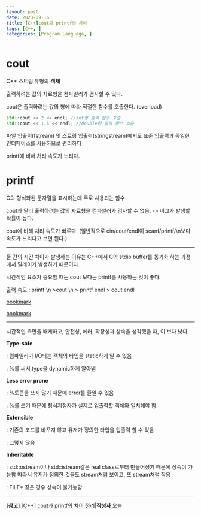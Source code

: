 ```yaml
---
layout: post
date: 2023-09-16
title: [C++]cout과 printf의 차이
tags: [C++, ]
categories: [Program Language, ]
---
```


# cout


<iostream>


C++ 스트림 유형의 **객체**


출력하려는 값의 자료형을 컴파일러가 검사할 수 있다.


cout은 출력하려는 값의 형에 따라 적절한 함수를 호출한다. (overload)


```c++
std::cout << 2 << endl; //int형 출력 함수 호출
std::cout << 1.5 << endl; //double형 출력 함수 호출
```


파일 입출력(fstream) 및 스트링 입출력(stringstream)에서도 표준 입출력과 동일한 인터페이스를 사용하므로 편리하다


printf에 비해 처리 속도가 느리다.


# printf


<cstdio>


C의 형식화된 문자열을 표시하는데 주로 사용되는 함수


cout과 달리 출력하려는 값의 자료형을 컴파일러가 검사할 수 없음. -> 버그가 발생할 확률이 높다.


cout에 비해 처리 속도가 빠르다. (일반적으로 cin/cout/endl이 scanf/printf/\n보다 속도가 느리다고 보면 된다.)


---


둘 간의 시간 차이가 발생하는 이유는 C++에서 C의 stdio buffer를 동기화 하는 과정에서 딜레이가 발생하기 때문이다.


시간적인 요소가 중요할 때는 cout 보다는 printf를 사용하는 것이 좋다.


출력 속도 : printf \n >cout \n > printf endl > cout endl


[bookmark](https://www.acmicpc.net/blog/view/56)


[bookmark](https://www.acmicpc.net/blog/view/57)


---


시간적인 측면을 배제하고, 안전성, 에러, 확장성과 상속을 생각했을 때, <iostream>이 <cstdio>보다 낫다


**Type-safe**


<iostream> : 컴파일러가 I/O되는 객체의 타입을 static하게 알 수 있음


<cstdio> :  %를 써서 type을 dynamic하게 알아냄


**Less error prone**


<iostream> : %토큰을 쓰지 않기 때문에 error를 줄일 수 있음


<cstdio> : %를 쓰기 때문에 형식지정자가 실제로 입출력할 객체와 일치해야 함


**Extensible**


<iostream> : 기존의 코드를 바꾸지 않고 유저가 정의한 타입을 입출력 할 수 있음


<cstdio> : 그렇지 않음


**Inheritable**


<iostream> : std::ostream이나 std::istream같은 real class로부터 만들어졌기 때문에 상속이 가능함 따라서 유저가 정의한 것들도 stream처럼 보이고, 또 stream처럼 작용


<cstdio> : FILE* 같은 경우 상속이 불가능함


---


**[참고]** [[C++] cout과 printf의 차이 정리](https://blog.naver.com/view7186/222083168651)|**작성자** [오늘](https://blog.naver.com/view7186)

